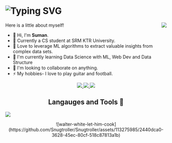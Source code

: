 <h1 align="center>
<a href="https://git.io/typing-svg"><img src="https://readme-typing-svg.demolab.com?font=Fira+Code&pause=1000&random=false&width=435&lines=print(%22Hello+world%F0%9F%91%80%22)" alt="Typing SVG" /></a>
</h1>
<img align="right" src="https://visitor-badge.laobi.icu/badge?page_id=Snugtroller.Suman-S&left_text=My%20Page%20Visitors"/>

Here is a little about myself!

* 👋 Hi, I'm <b>Suman</b>.
* 🏫 Currently a CS student at SRM KTR University.
* 👀 Love to leverage ML algorithms to extract valuable insights from complex data sets.
* 🌱 I'm currently learning Data Science with ML, Web Dev and Data Structure
* 💞 I'm looking to collaborate on anything.
* ⚡ My hobbies- I love to play guitar and football.

<div align="center">
<a href="https://www.linkedin.com/in/suman-s-7b1313211/">
	<img src= "https://img.shields.io/badge/LinkedIn-0077B5?style=for-the-badge&logo=linkedin&logoColor=white"/>
	</a>
 <a href="https://www.instagram.com/8_suman_8/">
 <img src="https://img.shields.io/badge/Instagram-E4405F?style=for-the-badge&logo=instagram&logoColor=white"/>
 </a>
<a href="https://suman-portolio-at2s.vercel.app/">
<img src="https://img.shields.io/badge/Portfolio-255E63?style=for-the-badge&logo=About.me&logoColor=white"/>
</a>

</br>
<h2>Langauges and Tools 🔨</h2>
<p align="left">
  <a href="https://skillicons.dev">
    <img src="https://skillicons.dev/icons?i=c,cpp,css,flask,html,java,js,matlab,mysql,nextjs,npm,opencv,py,react,solidity,tensorflow,ts,vscode,r,discord" />
  </a>
</p>
![walter-white-let-him-cook](https://github.com/Snugtroller/Snugtroller/assets/113275985/2440dca0-3628-45ec-80cf-518c87813a1b)








